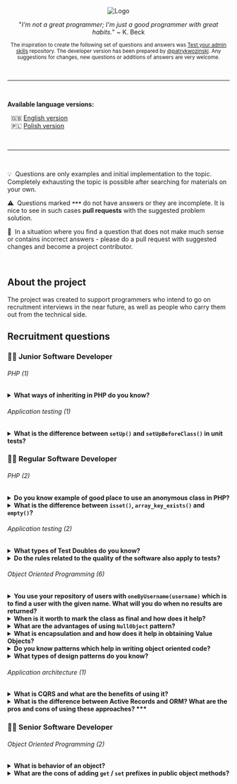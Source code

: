 <p align="center">
  <img src="https://kinsta.com/wp-content/uploads/2017/03/wordpress-developer.png" alt="Logo"/>
</p>

<p align="center">
  "<i>I'm not a great programmer; I'm just a good programmer with great habits.</i>" ~ K. Beck
</p>

<p align="center">
<sub>
  The inspiration to create the following set of questions and answers was <a href="https://github.com/trimstray/test-your-sysadmin-skills">Test your admin skills</a> repository. The developer version has been prepared by <a href="https://github.com/patrykwozinski">@patrykwozinski</a>. Any suggestions for changes, new questions or additions of answers are very welcome.
</sub>
</p>

<br>

***

<br>

<b>Available language versions:</b>
<p>
  &nbsp;&nbsp;🇬🇧 <a href="https://github.com/patrykwozinski/dev-recruitment/blob/master/README.md">English version</a>
  <br>
  &nbsp;&nbsp;🇵🇱 <a href="https://github.com/patrykwozinski/dev-recruitment/blob/master/translations/PL.md">Polish version</a>
</p>

<br>

***

<br>

:bulb: &nbsp;Questions are only examples and initial implementation to the topic. Completely exhausting the topic is possible after searching for materials on your own.

:warning: &nbsp;Questions marked **`***`** do not have answers or they are incomplete. It is nice to see in such cases **pull requests** with the suggested problem solution.

:vertical_traffic_light: &nbsp;In a situation where you find a question that does not make much sense or contains incorrect answers - please do a pull request with suggested changes and become a project contributor.

<br>

## About the project
The project was created to support programmers who intend to go on recruitment interviews in the near future, as well as people who carry them out from the technical side.

## Recruitment questions


### 👨‍🎓 Junior Software Developer

###### PHP (1)
<details>
<summary><b>What ways of inheriting in PHP do you know?</b></summary><br>

In a PHP exists inheriting by `extends` keyword from one class. We can also inherit from many places by `Trait`.  
</details>

###### Application testing (1)
<details>
  <summary><b>What is the difference between <code>setUp()</code> and <code>setUpBeforeClass()</code> in unit tests?</b></summary><br>
  
  - `setUp()`  method called before every unit test in class, everytime after test `tearDown()` is called
  - `setUpBeforeClass()` method called once before all tests in testing class, after all tests `tearDownAfterClass()` is called
</details>


### 👨‍💻 Regular Software Developer

###### PHP (2)

<details>
  <summary><b>Do you know example of good place to use an anonymous class in PHP?</b></summary><br>
  
  A great place to use an anonymous class are Stubs and other test doubles where we are not interrested which object is returned. For example `StubRepository` which implements interface of concrete repository depending on provided parameters can create specific needed anonymous class.
</details>

<details>
  <summary><b>What is the difference between <code>isset()</code>, <code>array_key_exists()</code> and <code>empty()</code>?</b></summary><br>
  
  - `isset()` checks if element exists and has value including: `0`, empty string, `false`; return `false` when value is `null`
  - `empty()` check if element exists and is not empty and not zero value; return `true` for `null`, `0`, `false`, empty strings etc
  - `array_key_exists()` checks only if array has specific key
  
  `isset()` and `empty()` are language constructions. `array_key_exists()` is a function.
</details>

###### Application testing (2)

<details>
  <summary><b>What types of Test Doubles do you know?</b></summary><br>

  Dummy, Fake, Stub, Spy, Mock. They are used to plug the implementation.
</details>

<details>
  <summary><b>Do the rules related to the quality of the software also apply to tests?</b></summary><br>
  
  Yes, the quality of the tests is as important as the quality of the application. It is also worth putting a lot of effort into their proper preparation, because poor quality tests are expensive to maintain and cause many problems.
  </details>

###### Object Oriented Programming (6)

<details>
  <summary><b>You use your repository of users with <code>oneByUsername(username)</code> which is to find a user with the given name. What will you do when no results are returned?</b></summary><br>
  
The best way is to throw an exception, because the user's search assumption is not really met. Another way is returning `null` value. Anwers like: empty user object, empty list, empty array or `false` are incorrect.
</details>
  
 <details>
  <summary><b>When is it worth to mark the class as final and how does it help?</b></summary><br>
  
 At the moment when the class is already concrete - it inherits from the abstract or implements the interface. This blocks unnecessary levels of inheritance and forces the composition.
</details> 

<details>
  <summary><b>What are the advantages of using <code>NullObject</code> pattern?</b></summary><br>
  
  **NullObject** pattern is a great tool to fight with ubiquitous nulls, `NullPointerException` and creating useless if statements.
</details>

<details>
  <summary><b>What is encapsulation and and how does it help in obtaining Value Objects?</b></summary><br>
  
  Value Objects hides implementation of native language functions by using behaviors. They give a higher level of abstraction. Thanks to Value Objects, we are able to determine the specific level of natural language that we will use during application development.
</details>  

<details>
  <summary><b>Do you know patterns which help in writing object oriented code?</b></summary><br>
  
  One of the sets of principles related to OOP is **GRASP** - General Responsibility Assignment Software Principles, which consists of nine rules about how to design a code and answer the questions: where to put some responsibility, who to assign responsibility to, how to manage dependencies and many more.
</details>

<details>
  <summary><b>What types of design patterns do you know?</b></summary><br>
  
  Design patterns are divided into three types:
  - **creational patterns**
  - **structural patterns**
  - **behavioral patterns**
</details>

###### Application architecture (1)

<details>
  <summary><b>What is CQRS and what are the benefits of using it?</b></summary><br>
  
  **Command-Query Responsibility Segregation** is a separation of the model into read model and write model. Using CQRS we create `Commands` and `Queries`. Command is never returns anything and query only ask for something - it never modifies data.
</details>

<details>
  <summary><b>What is the difference between Active Records and ORM? What are the pros and cons of using these approaches? ***</b></summary><br>
  
  :warning: Missing answer. Create a pull request and become a contributor!
</details>


### 👨‍🏫 Senior Software Developer

###### Object Oriented Programming (2)

<details>
  <summary><b>What is behavior of an object?</b></summary><br>  

  Behavior of an object is a thing possible to the living creature. For example `document->reassign(owner)` - we can reassign new owner of a document. Getting and setting this information is not a behavior.
</details>

<details>
  <summary><b>What are the cons of adding <code>get</code> / <code>set</code> prefixes in public object methods?</b></summary><br>
  
  Adding prefixes such as `get` or `set` blocks us from being able to read the responsibility of classes and their characteristics. Getters and setters are procedural approach and are an incorrect habit that results in too much information being sent out of the class. Public methods should describe available interactions with an object and present his features.
</details>
